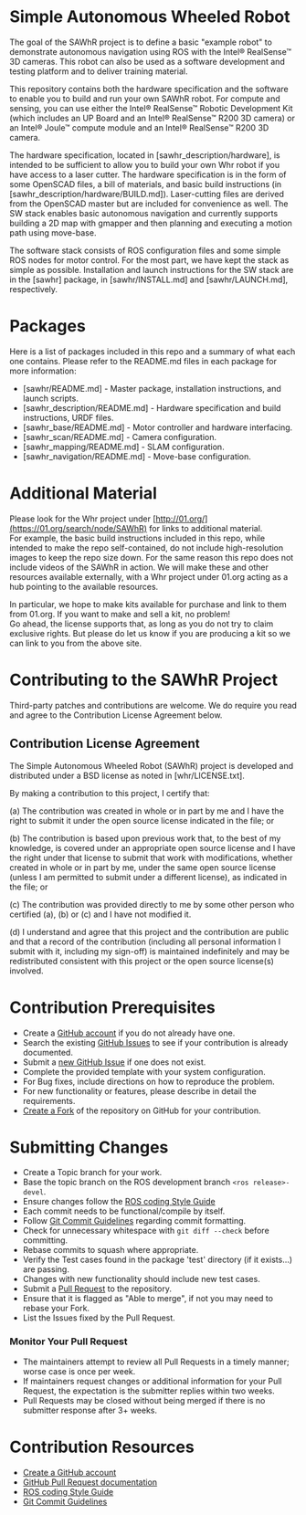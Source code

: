 # Simple Autonomous Wheeled Robot
The goal of the SAWhR project is to define a basic "example robot" 
to demonstrate autonomous navigation using ROS with
the Intel&reg; RealSense&trade; 3D cameras.
This robot can also be used as a software
development and testing platform and 
to deliver training material.

This repository contains both the hardware specification and the software
to enable you to build and run your own SAWhR robot. 
For compute and sensing, you can
use either the Intel&reg; RealSense&trade; Robotic Development Kit 
(which includes an UP Board and an Intel&reg; RealSense&trade; R200 3D camera)
or an Intel&reg; Joule&trade; compute module and 
an Intel&reg; RealSense&trade; R200 3D camera.

The hardware specification, 
located in [sawhr_description/hardware], 
is intended to be sufficient to allow you to
build your own Whr robot if you have access to a laser cutter.
The hardware specification is in the form of some OpenSCAD files,
a bill of materials, and basic build instructions (in [sawhr_description/hardware/BUILD.md]).
Laser-cutting files are derived from the OpenSCAD master but are included for convenience as well.
The SW stack enables basic autonomous navigation and currently supports
building a 2D map with gmapper and then planning and executing a motion path
using move-base.

The software stack consists of ROS configuration files and some simple ROS nodes for
motor control.
For the most part, we have kept the stack as simple as possible.
Installation and launch instructions for the SW stack are in the [sawhr] package,
in [sawhr/INSTALL.md] and [sawhr/LAUNCH.md], respectively.

# Packages
Here is a list of packages included in this repo and a summary of what each one contains.
Please refer to the README.md files in each package for more information:
* [sawhr/README.md] - Master package, installation instructions, and launch scripts.
* [sawhr_description/README.md] - Hardware specification and build instructions, URDF files.
* [sawhr_base/README.md] - Motor controller and hardware interfacing.
* [sawhr_scan/README.md] - Camera configuration.
* [sawhr_mapping/README.md] - SLAM configuration.
* [sawhr_navigation/README.md] - Move-base configuration.

# Additional Material
Please look for the Whr project under [http://01.org/](https://01.org/search/node/SAWhR) 
for links to additional material.  
For example, the basic build instructions included in this repo,
while intended to make the repo self-contained,
do not include high-resolution images to keep the repo size down.
For the same reason this repo does not include videos of the SAWhR in action.
We will make these and other resources available externally, 
with a Whr project under 01.org acting as a hub pointing to the available resources.

In particular, we hope to make kits available for purchase and link to them from 01.org.
If you want to make and sell a kit, no problem!  
Go ahead, the license supports that, as long as you do not try to claim exclusive rights.
But please do let us know if you are producing a kit so we can link to you from
the above site.

# Contributing to the SAWhR Project
Third-party patches and contributions are welcome. We do require
you read and agree to the Contribution License Agreement below.

## Contribution License Agreement
The Simple Autonomous Wheeled Robot (SAWhR) project is developed and distributed under
a BSD license as noted in [whr/LICENSE.txt].

By making a contribution to this project, I certify that:

(a) The contribution was created in whole or in part by me and I
    have the right to submit it under the open source license
    indicated in the file; or

(b) The contribution is based upon previous work that, to the best
    of my knowledge, is covered under an appropriate open source
    license and I have the right under that license to submit that
    work with modifications, whether created in whole or in part
    by me, under the same open source license (unless I am
    permitted to submit under a different license), as indicated
    in the file; or
 
(c) The contribution was provided directly to me by some other
    person who certified (a), (b) or (c) and I have not modified
    it.

(d) I understand and agree that this project and the contribution
    are public and that a record of the contribution (including all
    personal information I submit with it, including my sign-off) is
    maintained indefinitely and may be redistributed consistent with
    this project or the open source license(s) involved.

# Contribution Prerequisites

* Create a [GitHub account](https://github.com/join) if you do not already have one.
* Search the existing [GitHub Issues](../../../issues) to see if your contribution is already documented.
* Submit a [new GitHub Issue](../../../issues/new) if one does not exist.
* Complete the provided template with your system configuration.
* For Bug fixes, include directions on how to reproduce the problem.
* For new functionality or features, please describe in detail the requirements.
* [Create a Fork](../../../fork) of the repository on GitHub for your contribution.

# Submitting Changes

* Create a Topic branch for your work.
* Base the topic branch on the ROS development branch `<ros release>-devel`.
* Ensure changes follow the [ROS coding Style Guide](http://wiki.ros.org/StyleGuide)
* Each commit needs to be functional/compile by itself.
* Follow [Git Commit Guidelines](https://git-scm.com/book/ch5-2.html#Commit-Guidelines) regarding commit formatting.
* Check for unnecessary whitespace with `git diff --check` before committing.
* Rebase commits to squash where appropriate.
* Verify the Test cases found in the package 'test' directory (if it exists...) are passing.
* Changes with new functionality should include new test cases.
* Submit a [Pull Request](../../../compare) to the repository.
* Ensure that it is flagged as "Able to merge", if not you may need to rebase your Fork.
* List the Issues fixed by the Pull Request.

### Monitor Your Pull Request

* The maintainers attempt to review all Pull Requests in a timely manner; worse case is once per week.
* If maintainers request changes or additional information for your Pull Request, the expectation is the submitter replies within two weeks.
* Pull Requests may be closed without being merged if there is no submitter response after 3+ weeks.

# Contribution Resources

* [Create a GitHub account](https://github.com/join)
* [GitHub Pull Request documentation](https://help.github.com/articles/using-pull-requests)
* [ROS coding Style Guide](http://wiki.ros.org/StyleGuide)
* [Git Commit Guidelines](https://git-scm.com/book/ch5-2.html#Commit-Guidelines)
